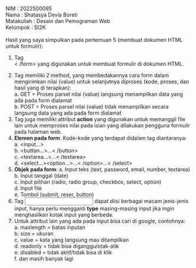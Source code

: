 NIM : 2022500095<br>
Nama : Shatasya Devia Boreti<br>
Matakuliah : Desain dan Pemograman Web<br>
Kelompok : SI2K<br>
<br>
Hasil yang saya simpulkan pada pertemuan 5 (membuat dokumen HTML untuk formulir):<br>
1. Tag <form>< /form> yang digunakan untuk membuat formulir di dokumen HTML.<br>
2. Tag <form> memiliki 2 method, yang membedakannya cara form dalam mengirimkan nilai (value) untuk selanjutnya diproses (kode, proses, dan hasil yang di terapkan):<br>
    a. GET = Proses parsel nilai (value) langsung menampilkan data yang ada pada form dialamat<br>
    b. POST = Proses parsel nilai (value) tidak menampilkan secara langsung data yang ada pada form dialamat<br>
3. Tag <form> juga memiliki attribut <b>action</b> yang digunakan untuk memanggil file lain untuk memproses nilai pada isian yang dilakukan pengguna formulir pada halaman web.<br>
4. <b>Elemen pada form</b>. Kode-kode yang terdapat didalam tag <form> diantaranya:<br>
    a. <input...><br>
    b. <button...>...< /button><br>
    c. <textarea...>...< /textarea><br>
    d. <select...><option...>...< /option>...< /select><br>
5. <b>Objek pada form</b>:
    a. Input teks (text, password, email, number, textarea)<br>
    b. Input tanggal (date)<br>
    c. Input pilihan (radio, radio group, checkbox, select, option)<br>
    d. Input file<br>
    e. Tombol (submit, reser, button)<br>
6. Tag <input> dapat diisi berbagai macam jenis-jenis input, hanya perlu mengganti <b>type</b> masing-masing input jika ingin menghasilkan kotak input yang berbeda.<br>
7. Untuk attribut lain yang ada pada input bisa cari di google, contohnya:<br>
    a. maxlength = batas inputan<br>
    b. size = ukuran<br>
    c. value = kata yang langsung mau ditampilkan<br>
    d. readonly = tidak bisa diganggu/otak-atik<br>
    e. disabled = tidak aktif/tidak bisa di klik<br>
    f. dan masih banyak lagi<br>
